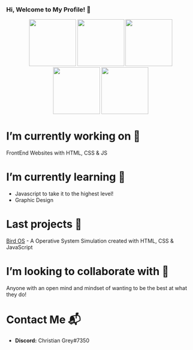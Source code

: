 ### Hi, Welcome to My Profile! 👋

<p align='center'>
  <img src='https://www.flaticon.com/svg/vstatic/svg/4061/4061389.svg?token=exp=1610826601~hmac=6ccc9964d398e38dae8f61a1d5eeb912' width="125" height="125">
  <img src='https://www.flaticon.com/svg/vstatic/svg/4061/4061426.svg?token=exp=1610826619~hmac=d50beb3aa9a4dd301e7ec23fbaaec217' width='125' height='125'>
  <img src='https://www.flaticon.com/svg/vstatic/svg/4061/4061255.svg?token=exp=1610827132~hmac=7f8b1f44b59ace342a06ddce1dd0b83a' width='125' height='125'>
  <img src='https://www.flaticon.com/svg/vstatic/svg/4061/4061207.svg?token=exp=1610827127~hmac=22050652a8e794906c001a97b16a7a81' width='125' height='125'>
  <img src='https://www.flaticon.com/svg/vstatic/svg/4061/4061187.svg?token=exp=1610827127~hmac=70114dd5b58eb3bd9b06753e9b9a7f63' width='125' height='125'>
</p>

# I’m currently working on 🔭 
FrontEnd Websites with HTML, CSS & JS


# I’m currently learning 🌱
* Javascript to take it to the highest level!
* Graphic Design 


# Last projects :closed_book:
[Bird OS](https://github.com/ChristianGris/Bird-OS) - A Operative System Simulation created with HTML, CSS & JavaScript


# I’m looking to collaborate with :crystal_ball:
Anyone with an open mind and mindset of wanting to be the best at what they do!


# Contact Me :mailbox_with_mail:
* **Discord:** Christian Grey#7350





<!--
**ChristianGris/ChristianGris** is a ✨ _special_ ✨ repository because its `README.md` (this file) appears on your GitHub profile.

Here are some ideas to get you started:

- 🔭 I’m currently working on ...
- 🌱 I’m currently learning ...
- 👯 I’m looking to collaborate on ...
- 🤔 I’m looking for help with ...
- 💬 Ask me about ...
- 📫 How to reach me: ...
- 😄 Pronouns: ...
- ⚡ Fun fact: ...
-->
